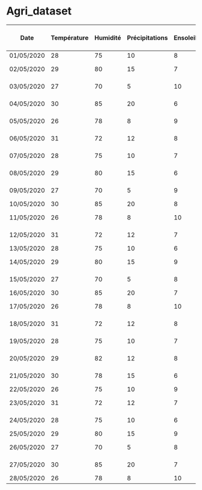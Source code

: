 # Agri_dataset

| Date       | Température | Humidité | Précipitations | Ensoleillement | Vent | Texture du sol | Composition chimique du sol | Teneur en eau du sol | Fertilité du sol | Variété de riz | Densité de plantation | Utilisation d'engrais | Utilisation de pesticides | Irrigation | Poids des grains | pH du sol | Rendement total | Rendement du riz (kg/ha) |
|------------|-------------|----------|-----------------|-----------------|-----|----------------|-----------------------------|----------------------|-------------------|-----------------|-----------------------|------------------------|---------------------------|------------|------------------|-----------|------------------|--------------------------|
| 01/05/2020 | 28          | 75       | 10              | 8               | 15  | Argile         | Équilibrée                  | 25%                  | Moyenne           | Jasmine         | 20,000               | Oui                    | Non                       | Oui        | 0.28             | 6.5       | 3800             | 3500                     |
| 02/05/2020 | 29          | 80       | 15              | 7               | 12  | Sable          | Faible en azote            | 20%                  | Élevée            | Basmati         | 18,000               | Oui                    | Oui                       | Oui        | 0.26             | 6.2       | 3600             | 3400                     |
| 03/05/2020 | 27          | 70       | 5               | 10              | 10  | Limon          | Riche en phosphore         | 30%                  | Faible            | NERICA          | 22,000               | Non                    | Oui                       | Oui        | 0.32             | 6.8       | 4200             | 4200                     |
| 04/05/2020 | 30          | 85       | 20              | 6               | 18  | Argilo-sable   | Équilibrée                  | 22%                  | Moyenne           | IR64            | 25,000               | Oui                    | Non                       | Oui        | 0.30             | 6.3       | 4500             | 4500                     |
| 05/05/2020 | 26          | 78       | 8               | 9               | 14  | Argile         | Faible en azote            | 28%                  | Élevée            | Basmati         | 19,000               | Non                    | Non                       | Non        | 0.25             | 6.0       | 3400             | 3400                     |
| 06/05/2020 | 31          | 72       | 12              | 8               | 16  | Argilo-sable   | Riche en phosphore         | 26%                  | Faible            | NERICA          | 23,000               | Oui                    | Oui                       | Oui        | 0.29             | 6.2       | 4000             | 3800                     |
| 07/05/2020 | 28          | 75       | 10              | 7               | 12  | Argilo-sable   | Équilibrée                  | 24%                  | Moyenne           | Jasmine         | 21,000               | Oui                    | Non                       | Non        | 0.28             | 6.4       | 3700             | 3600                     |
| 08/05/2020 | 29          | 80       | 15              | 6               | 14  | Limon          | Faible en azote            | 18%                  | Élevée            | IR64            | 24,000               | Non                    | Oui                       | Oui        | 0.31             | 6.1       | 4300             | 4100                     |
| 09/05/2020 | 27          | 70       | 5               | 9               | 16  | Argile         | Riche en phosphore         | 32%                  | Faible            | Basmati         | 20,000               | Oui                    | Non                       | Non        | 0.26             | 6.3       | 3500             | 3500                     |
| 10/05/2020 | 30          | 85       | 20              | 8               | 18  | Sable          | Équilibrée                  | 20%                  | Moyenne           | NERICA          | 22,000               | Non                    | Oui                       | Oui        | 0.33             | 6.7       | 4100             | 4100                     |
| 11/05/2020 | 26          | 78       | 8               | 10              | 15  | Argile         | Faible en azote            | 28%                  | Élevée            | Jasmine         | 18,000               | Oui                    | Non                       | Oui        | 0.29             | 6.6       | 3600             | 3600                     |
| 12/05/2020 | 31          | 72       | 12              | 7               | 14  | Limon          | Riche en phosphore         | 26%                  | Faible            | IR64            | 23,000               | Oui                    | Oui                       | Non        | 0.32             | 6.9       | 3900             | 3900                     |
| 13/05/2020 | 28          | 75       | 10              | 6               | 12  | Argile         | Équilibrée                  | 24%                  | Moyenne           | Basmati         | 21,000               | Non                    | Non                       | Oui        | 0.30             | 6.5       | 3800             | 3800                     |
| 14/05/2020 | 29          | 80       | 15              | 9               | 16  | Sable          | Faible en azote            | 22%                  | Élevée            | NERICA          | 24,000               | Oui                    | Oui                       | Oui        | 0.31             | 6.6       | 4200             | 4200                     |
| 15/05/2020 | 27          | 70       | 5               | 8               | 14  | Argile         | Riche en phosphore         | 30%                  | Faible            | Jasmine         | 20,000               | Oui                    | Non                       | Oui        | 0.28             | 6.4       | 3700             | 3700                     |
| 16/05/2020 | 30          | 85       | 20              | 7               | 18  | Limon          | Équilibrée                  | 26%                  | Moyenne           | IR64            | 22,000               | Non                    | Oui                       | Oui        | 0.33             | 6.8       | 4000             | 4000                     |
| 17/05/2020 | 26          | 78       | 8               | 10              | 15  | Argile         | Faible en azote            | 28%                  | Élevée            | Basmati         | 18,000               | Oui                    | Non                       | Non        | 0.28             | 6.3       | 3400             | 3400                     |
| 18/05/2020 | 31          | 72       | 12              | 8               | 14  | Sable          | Riche en phosphore         | 28%                  | Faible            | NERICA          | 23,000               | Oui                    | Oui                       | Oui        | 0.29             | 6.2       | 4100             | 4100                     |
| 19/05/2020 | 28          | 75       | 10              | 7               | 12  | Argilo-sable   | Équilibrée                  | 24%                  | Moyenne           | Jasmine         | 21,000               | Oui                    | Non                       | Oui        | 0.30             | 6.4       | 3900             | 3900                     |
| 20/05/2020 | 29          | 82       | 12              | 8               | 16  | Limon          | Faible en azote            | 20%                  | Élevée            | IR64            | 24,000               | Non                    | Oui                       | Oui        | 0.33             | 6.5       | 4300             | 4300                     |
| 21/05/2020 | 30          | 78       | 15              | 6               | 14  | Argilo-sable   | Équilibrée                  | 22%                  | Moyenne           | Basmati         | 25,000               | Oui                    | Oui                       | Non        | 0.32             | 6.1       | 4400             | 4300                     |
| 22/05/2020 | 26          | 75       | 10              | 9               | 15  | Argile         | Équilibrée                  | 26%                  | Élevée            | NERICA          | 20,000               | Oui                    | Non                       | Oui        | 0.28             | 6.7       | 3800             | 3600                     |
| 23/05/2020 | 31          | 72       | 12              | 7               | 16  | Sable          | Faible en azote            | 18%                  | Faible            | Jasmine         | 23,000               | Non                    | Oui                       | Non        | 0.29             | 6.3       | 4000             | 3900                     |
| 24/05/2020 | 28          | 75       | 10              | 6               | 12  | Limon          | Riche en phosphore         | 32%                  | Moyenne           | IR64            | 21,000               | Oui                    | Non                       | Oui        | 0.30             | 6.4       | 4100             | 4000                     |
| 25/05/2020 | 29          | 80       | 15              | 9               | 14  | Argile         | Équilibrée                  | 24%                  | Élevée            | Basmati         | 22,000               | Oui                    | Oui                       | Oui        | 0.31             | 6.6       | 4200             | 4100                     |
| 26/05/2020 | 27          | 70       | 5               | 8               | 18  | Argilo-sable   | Faible en azote            | 22%                  | Faible            | NERICA          | 19,000               | Non                    | Non                       | Oui        | 0.28             | 6.8       | 3700             | 3600                     |
| 27/05/2020 | 30          | 85       | 20              | 7               | 10  | Limon          | Riche en phosphore         | 20%                  | Moyenne           | Jasmine         | 24,000               | Oui                    | Oui                       | Oui        | 0.33             | 6.7       | 4300             | 4200                     |
| 28/05/2020 | 26          | 78       | 8               | 10              | 16  | Sable          | Équilibrée                  | 28%                  | Élevée            | IR64            | 20,000               | Non                    | Oui                       | Non        | 0.28             | 6.5       | 380
